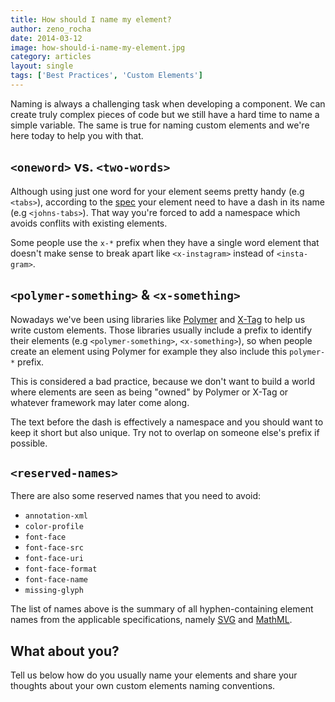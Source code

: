 ```yaml
---
title: How should I name my element?
author: zeno_rocha
date: 2014-03-12
image: how-should-i-name-my-element.jpg
category: articles
layout: single
tags: ['Best Practices', 'Custom Elements']
---
```


Naming is always a challenging task when developing a component. We can create
truly complex pieces of code but we still have a hard time to name a simple
variable. The same is true for naming custom elements and we're here today to
help you with that.

<!-- Read more -->

## `<oneword>` vs. `<two-words>`

Although using just one word for your element seems pretty handy (e.g
`<tabs>`), according to the [spec](http://www.w3.org/TR/custom-elements/)
your element need to have a dash in its name (e.g `<johns-tabs>`). That
way you're forced to add a namespace which avoids conflits with existing
elements.

Some people use the `x-*` prefix when they have a single word element that
doesn't make sense to break apart like `<x-instagram>` instead of
`<insta-gram>`.

## `<polymer-something>` & `<x-something>`

Nowadays we've been using libraries like [Polymer](http://www.polymer-project.org/)
and [X-Tag](http://x-tags.org/) to help us write custom elements.
Those libraries usually include a prefix to identify their elements (e.g
`<polymer-something>`, `<x-something>`), so when people create an element using
Polymer for example they also include this `polymer-*` prefix.

This is considered a bad practice, because we don't want to build a world where
elements are seen as being "owned" by Polymer or X-Tag or whatever framework may
later come along.

The text before the dash is effectively a namespace and you should want to keep
it short but also unique. Try not to overlap on someone else's prefix if
possible.

## `<reserved-names>`

There are also some reserved names that you need to avoid:

* `annotation-xml`
* `color-profile`
* `font-face`
* `font-face-src`
* `font-face-uri`
* `font-face-format`
* `font-face-name`
* `missing-glyph`

The list of names above is the summary of all hyphen-containing element names
from the applicable specifications, namely
[SVG](http://www.w3.org/TR/SVG/eltindex.html) and
[MathML](http://www.w3.org/TR/MathML/).

## What about you?

Tell us below how do you usually name your elements and share your thoughts
about your own custom elements naming conventions.
